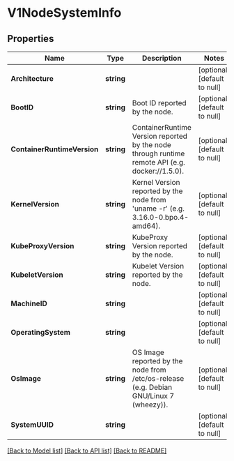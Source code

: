 # V1NodeSystemInfo

## Properties
Name | Type | Description | Notes
------------ | ------------- | ------------- | -------------
**Architecture** | **string** |  | [optional] [default to null]
**BootID** | **string** | Boot ID reported by the node. | [optional] [default to null]
**ContainerRuntimeVersion** | **string** | ContainerRuntime Version reported by the node through runtime remote API (e.g. docker://1.5.0). | [optional] [default to null]
**KernelVersion** | **string** | Kernel Version reported by the node from &#39;uname -r&#39; (e.g. 3.16.0-0.bpo.4-amd64). | [optional] [default to null]
**KubeProxyVersion** | **string** | KubeProxy Version reported by the node. | [optional] [default to null]
**KubeletVersion** | **string** | Kubelet Version reported by the node. | [optional] [default to null]
**MachineID** | **string** |  | [optional] [default to null]
**OperatingSystem** | **string** |  | [optional] [default to null]
**OsImage** | **string** | OS Image reported by the node from /etc/os-release (e.g. Debian GNU/Linux 7 (wheezy)). | [optional] [default to null]
**SystemUUID** | **string** |  | [optional] [default to null]

[[Back to Model list]](../README.md#documentation-for-models) [[Back to API list]](../README.md#documentation-for-api-endpoints) [[Back to README]](../README.md)


